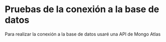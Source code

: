 # Pruebas de la conexión a la base de datos

Para realizar la conexión a la base de datos usaré una API de Mongo Atlas